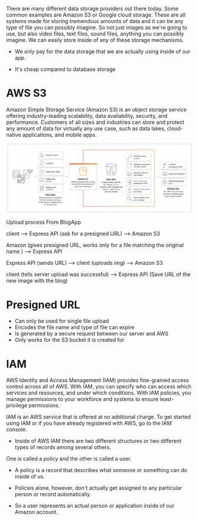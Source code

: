 There are many different data storage providers out there today.
Some common examples are Amazon S3 or Google cloud storage.
These are all systems made for storing tremendous amounts of data and it can be any type of file you can possibly imagine.
So not just images as we're going to use, but also video files, text files, sound files, anything you can possibly imagine.
We can easily store inside of any of these storage mechanisms.

- We only pay for the data storage that we are actually using inside of our app.

- It's cheap compared to database storage

# AWS S3

Amazon Simple Storage Service (Amazon S3) is an object storage service offering industry-leading scalability, data availability, security, and performance. Customers of all sizes and industries can store and protect any amount of data for virtually any use case, such as data lakes, cloud-native applications, and mobile apps.

![Alt Text](../../images/NodeJS-Advanced-Concepts/AWS-S3/1.png)

Upload process From BlogApp

client --> Express API (ask for a presigned URL) --> Amazon S3

Amazon (gives presigned URL, works only for a file matching the original name ) --> Express API

Express API (sends URL) --> client (uploads img) --> Amazon S3

client (tells server upload was successful) --> Express API (Save URL of the new image with the blog)

# Presigned URL

- Can only be used for single file upload
- Encodes the file name and type of file can expire
- Is generated by a secure request between our server and AWS
- Only works for the S3 bucket it is created for

# IAM

AWS Identity and Access Management (IAM) provides fine-grained access control across all of AWS. With IAM, you can specify who can access which services and resources, and under which conditions. With IAM policies, you manage permissions to your workforce and systems to ensure least-privilege permissions.

IAM is an AWS service that is offered at no additional charge. To get started using IAM or if you have already registered with AWS, go to the IAM console.

- Inside of AWS IAM there are two different structures or two different types of records among several others.

One is called a policy and the other is called a user.

- A policy is a record that describes what someone or something can do inside of us.

- Policies alone, however, don't actually get assigned to any particular person or record automatically.

- So a user represents an actual person or application inside of our Amazon account.
